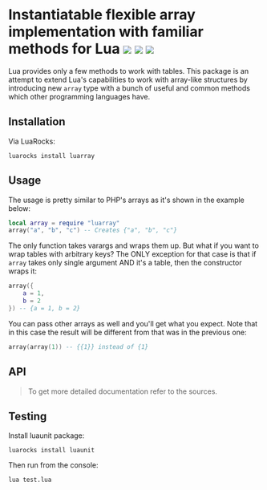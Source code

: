 # Instantiatable flexible array implementation with familiar methods for Lua <img src="https://img.shields.io/github/license/stein197/luarray"/> <img src="https://img.shields.io/github/v/tag/stein197/luarray?label=Version"/> <img src="https://img.shields.io/luarocks/v/stein197/luarray"/>
Lua provides only a few methods to work with tables. This package is an attempt to extend Lua's capabilities to work with array-like structures by introducing new `array` type with a bunch of useful and common methods which other programming languages have.

## Installation
Via LuaRocks:
```
luarocks install luarray
```

## Usage
The usage is pretty similar to PHP's arrays as it's shown in the example below:
```lua
local array = require "luarray"
array("a", "b", "c") -- Creates {"a", "b", "c"}
```
The only function takes varargs and wraps them up. But what if you want to wrap tables with arbitrary keys? The ONLY
exception for that case is that if `array` takes only single argument AND it's a table, then the constructor wraps it:
```lua
array({
	a = 1,
	b = 2
}) -- {a = 1, b = 2}
```
You can pass other arrays as well and you'll get what you expect. Note that in this case the result will be different from that was in the previous one:
```lua
array(array(1)) -- {{1}} instead of {1}
```

## API

> To get more detailed documentation refer to the sources.

## Testing
Install luaunit package:
```
luarocks install luaunit
```

Then run from the console:
```
lua test.lua
```
